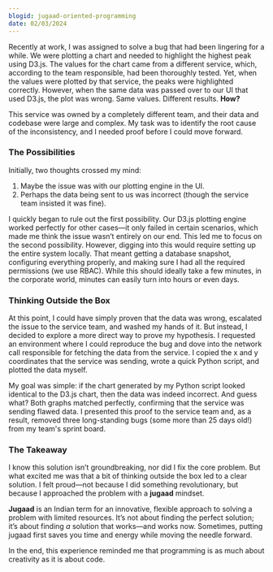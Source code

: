 ```yaml
---
blogid: jugaad-oriented-programming
date: 02/03/2024
---
```


Recently at work, I was assigned to solve a bug that had been lingering for a while. We were plotting a chart and needed to highlight the highest peak using D3.js. The values for the chart came from a different service, which, according to the team responsible, had been thoroughly tested. Yet, when the values were plotted by that service, the peaks were highlighted correctly. However, when the same data was passed over to our UI that used D3.js, the plot was wrong. Same values. Different results. **How?**

This service was owned by a completely different team, and their data and codebase were large and complex. My task was to identify the root cause of the inconsistency, and I needed proof before I could move forward.

### The Possibilities

Initially, two thoughts crossed my mind:

1. Maybe the issue was with our plotting engine in the UI.
2. Perhaps the data being sent to us was incorrect (though the service team insisted it was fine).

I quickly began to rule out the first possibility. Our D3.js plotting engine worked perfectly for other cases—it only failed in certain scenarios, which made me think the issue wasn’t entirely on our end. This led me to focus on the second possibility. However, digging into this would require setting up the entire system locally. That meant getting a database snapshot, configuring everything properly, and making sure I had all the required permissions (we use RBAC). While this should ideally take a few minutes, in the corporate world, minutes can easily turn into hours or even days.

### Thinking Outside the Box

At this point, I could have simply proven that the data was wrong, escalated the issue to the service team, and washed my hands of it. But instead, I decided to explore a more direct way to prove my hypothesis. I requested an environment where I could reproduce the bug and dove into the network call responsible for fetching the data from the service. I copied the x and y coordinates that the service was sending, wrote a quick Python script, and plotted the data myself.

My goal was simple: if the chart generated by my Python script looked identical to the D3.js chart, then the data was indeed incorrect. And guess what? Both graphs matched perfectly, confirming that the service was sending flawed data. I presented this proof to the service team and, as a result, removed three long-standing bugs (some more than 25 days old!) from my team's sprint board.

### The Takeaway

I know this solution isn’t groundbreaking, nor did I fix the core problem. But what excited me was that a bit of thinking outside the box led to a clear solution. I felt proud—not because I did something revolutionary, but because I approached the problem with a **jugaad** mindset.

**Jugaad** is an Indian term for an innovative, flexible approach to solving a problem with limited resources. It’s not about finding the perfect solution; it’s about finding _a_ solution that works—and works now. Sometimes, putting jugaad first saves you time and energy while moving the needle forward.

In the end, this experience reminded me that programming is as much about creativity as it is about code.
